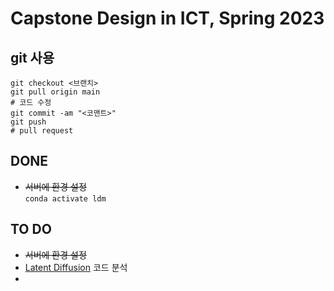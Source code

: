 # Capstone Design in ICT, Spring 2023
## git 사용
```
git checkout <브랜치>
git pull origin main
# 코드 수정
git commit -am "<코맨트>"
git push
# pull request
```
## DONE
* ~~서버에 환경 설정~~
  <br>`conda activate ldm`
  
## TO DO
* ~~서버에 환경 설정~~
* [Latent Diffusion](latent-diffusion/) 코드 분석
* 
